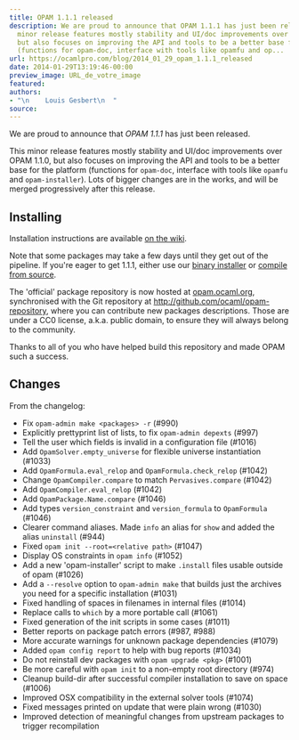 ```yaml
---
title: OPAM 1.1.1 released
description: We are proud to announce that OPAM 1.1.1 has just been released. This
  minor release features mostly stability and UI/doc improvements over OPAM 1.1.0,
  but also focuses on improving the API and tools to be a better base for the platform
  (functions for opam-doc, interface with tools like opamfu and op...
url: https://ocamlpro.com/blog/2014_01_29_opam_1.1.1_released
date: 2014-01-29T13:19:46-00:00
preview_image: URL_de_votre_image
featured:
authors:
- "\n    Louis Gesbert\n  "
source:
---
```


<p>We are proud to announce that <em>OPAM 1.1.1</em> has just been released.</p>
<p>This minor release features mostly stability and UI/doc improvements over
OPAM 1.1.0, but also focuses on improving the API and tools to be a better
base for the platform (functions for <code>opam-doc</code>, interface with tools like
<code>opamfu</code> and <code>opam-installer</code>). Lots of bigger changes are in the works, and
will be merged progressively after this release.</p>
<h2>Installing</h2>
<p>Installation instructions are available
<a href="http://opam.ocaml.org/doc/Quick_Install.html">on the wiki</a>.</p>
<p>Note that some packages may take a few days until they get out of the
pipeline. If you're eager to get 1.1.1, either use our
<a href="https://raw.github.com/ocaml/opam/master/shell/opam_installer.sh">binary installer</a> or
<a href="https://github.com/ocaml/opam/releases/tag/1.1.1">compile from source</a>.</p>
<p>The 'official' package repository is now hosted at <a href="https://opam.ocaml.org">opam.ocaml.org</a>,
synchronised with the Git repository at
<a href="http://github.com/ocaml/opam-repository">http://github.com/ocaml/opam-repository</a>,
where you can contribute new packages descriptions. Those are under a CC0
license, a.k.a. public domain, to ensure they will always belong to the
community.</p>
<p>Thanks to all of you who have helped build this repository and made OPAM
such a success.</p>
<h2>Changes</h2>
<p>From the changelog:</p>
<ul>
<li>Fix <code>opam-admin make &lt;packages&gt; -r</code> (#990)
</li>
<li>Explicitly prettyprint list of lists, to fix <code>opam-admin depexts</code> (#997)
</li>
<li>Tell the user which fields is invalid in a configuration file (#1016)
</li>
<li>Add <code>OpamSolver.empty_universe</code> for flexible universe instantiation (#1033)
</li>
<li>Add <code>OpamFormula.eval_relop</code> and <code>OpamFormula.check_relop</code> (#1042)
</li>
<li>Change <code>OpamCompiler.compare</code> to match <code>Pervasives.compare</code> (#1042)
</li>
<li>Add <code>OpamCompiler.eval_relop</code> (#1042)
</li>
<li>Add <code>OpamPackage.Name.compare</code> (#1046)
</li>
<li>Add types <code>version_constraint</code> and <code>version_formula</code> to <code>OpamFormula</code> (#1046)
</li>
<li>Clearer command aliases. Made <code>info</code> an alias for <code>show</code> and added the alias
<code>uninstall</code> (#944)
</li>
<li>Fixed <code>opam init --root=&lt;relative path&gt;</code> (#1047)
</li>
<li>Display OS constraints in <code>opam info</code> (#1052)
</li>
<li>Add a new 'opam-installer' script to make <code>.install</code> files usable outside of opam (#1026)
</li>
<li>Add a <code>--resolve</code> option to <code>opam-admin make</code> that builds just the archives you need for a specific installation (#1031)
</li>
<li>Fixed handling of spaces in filenames in internal files (#1014)
</li>
<li>Replace calls to <code>which</code> by a more portable call (#1061)
</li>
<li>Fixed generation of the init scripts in some cases (#1011)
</li>
<li>Better reports on package patch errors (#987, #988)
</li>
<li>More accurate warnings for unknown package dependencies (#1079)
</li>
<li>Added <code>opam config report</code> to help with bug reports (#1034)
</li>
<li>Do not reinstall dev packages with <code>opam upgrade &lt;pkg&gt;</code> (#1001)
</li>
<li>Be more careful with <code>opam init</code> to a non-empty root directory (#974)
</li>
<li>Cleanup build-dir after successful compiler installation to save on space (#1006)
</li>
<li>Improved OSX compatibility in the external solver tools (#1074)
</li>
<li>Fixed messages printed on update that were plain wrong (#1030)
</li>
<li>Improved detection of meaningful changes from upstream packages to trigger recompilation
</li>
</ul>

